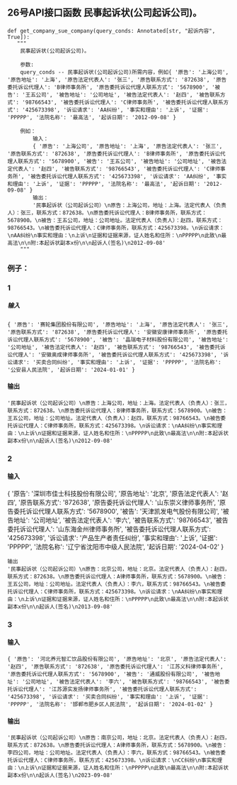 ## 26号API接口函数 民事起诉状(公司起诉公司)。

``` 
def get_company_sue_company(query_conds: Annotated[str, "起诉内容", True]):
   """
    民事起诉状(公司起诉公司)。

    参数:
    query_conds -- 民事起诉状(公司起诉公司)所需内容，例如{ '原告': '上海公司', '原告地址': '上海', '原告法定代表人': '张三', '原告联系方式': '872638', '原告委托诉讼代理人': 'B律师事务所', '原告委托诉讼代理人联系方式': '5678900', '被告': '王五公司', '被告地址': '公司地址', '被告法定代表人': '赵四', '被告联系方式': '98766543', '被告委托诉讼代理人': 'C律师事务所', '被告委托诉讼代理人联系方式': '425673398', '诉讼请求': 'AA纠纷', '事实和理由': '上诉', '证据': 'PPPPP', '法院名称': '最高法', '起诉日期': '2012-09-08' }

    例如：
        输入：
        { '原告': '上海公司', '原告地址': '上海', '原告法定代表人': '张三', '原告联系方式': '872638', '原告委托诉讼代理人': 'B律师事务所', '原告委托诉讼代理人联系方式': '5678900', '被告': '王五公司', '被告地址': '公司地址', '被告法定代表人': '赵四', '被告联系方式': '98766543', '被告委托诉讼代理人': 'C律师事务所', '被告委托诉讼代理人联系方式': '425673398', '诉讼请求': 'AA纠纷', '事实和理由': '上诉', '证据': 'PPPPP', '法院名称': '最高法', '起诉日期': '2012-09-08' }
        输出：
        '民事起诉状（公司起诉公司）\n原告：上海公司，地址：上海。法定代表人（负责人）：张三，联系方式：872638。\n原告委托诉讼代理人：B律师事务所，联系方式：5678900。\n被告：王五公司，地址：公司地址。法定代表人（负责人）：赵四，联系方式：98766543。\n被告委托诉讼代理人：C律师事务所，联系方式：425673398。\n诉讼请求：\nAA纠纷\n事实和理由：\n上诉\n证据和证据来源，证人姓名和住所：\nPPPPP\n此致\n最高法\n\n附:本起诉状副本x份\n\n起诉人(签名)\n2012-09-08'
    """
``` 

### 例子： 
### 1
##### 输入
``` 
{ '原告': '赛轮集团股份有限公司', '原告地址': '上海', '原告法定代表人': '张三', '原告联系方式': '872638', '原告委托诉讼代理人': '安徽安康律师事务所', '原告委托诉讼代理人联系方式': '5678900', '被告': '晶瑞电子材料股份有限公司', '被告地址': '公司地址', '被告法定代表人': '赵四', '被告联系方式': '98766543', '被告委托诉讼代理人': '安徽奥成律师事务所', '被告委托诉讼代理人联系方式': '425673398', '诉讼请求': '买卖合同纠纷', '事实和理由': '上诉', '证据': 'PPPPP', '法院名称': '公安县人民法院', '起诉日期': '2024-01-01' }
``` 
#### 输出 
``` 
'民事起诉状（公司起诉公司）\n原告：上海公司，地址：上海。法定代表人（负责人）：张三，联系方式：872638。\n原告委托诉讼代理人：B律师事务所，联系方式：5678900。\n被告：王五公司，地址：公司地址。法定代表人（负责人）：赵四，联系方式：98766543。\n被告委托诉讼代理人：C律师事务所，联系方式：425673398。\n诉讼请求：\nAA纠纷\n事实和理由：\n上诉\n证据和证据来源，证人姓名和住所：\nPPPPP\n此致\n最高法\n\n附:本起诉状副本x份\n\n起诉人(签名)\n2012-09-08'

```
### 2
#### 输入

{ '原告': '深圳市佳士科技股份有限公司', '原告地址': '北京', '原告法定代表人': '赵四', '原告联系方式': '872638', '原告委托诉讼代理人': '山东崇义律师事务所', '原告委托诉讼代理人联系方式': '5678900', '被告': '天津凯发电气股份有限公司', '被告地址': '公司地址', '被告法定代表人': '李六', '被告联系方式': '98766543', '被告委托诉讼代理人': '山东海金州律师事务所', '被告委托诉讼代理人联系方式': '425673398', '诉讼请求': '产品生产者责任纠纷', '事实和理由': '上诉', '证据': 'PPPPP', '法院名称': '辽宁省沈阳市中级人民法院', '起诉日期': '2024-04-02' }
``` 
输出
'民事起诉状（公司起诉公司）\n原告：北京公司，地址：北京。法定代表人（负责人）：赵四，联系方式：872638。\n原告委托诉讼代理人：A律师事务所，联系方式：5678900。\n被告：王五公司，地址：公司地址。法定代表人（负责人）：李六，联系方式：98766543。\n被告委托诉讼代理人：C律师事务所，联系方式：425673398。\n诉讼请求：\nAA纠纷\n事实和理由：\n上诉\n证据和证据来源，证人姓名和住所：\nPPPPP\n此致\n最高法\n\n附:本起诉状副本x份\n\n起诉人(签名)\n2013-09-08'
``` 


### 3
#### 输入
``` 
{ '原告': '河北养元智汇饮品股份有限公司', '原告地址': '北京', '原告法定代表人': '赵四', '原告联系方式': '872638', '原告委托诉讼代理人': '江苏义科律师事务所', '原告委托诉讼代理人联系方式': '5678900', '被告': '通威股份有限公司', '被告地址': '公司地址', '被告法定代表人': '李六', '被告联系方式': '98766543', '被告委托诉讼代理人': '江苏源实发扬律师事务所', '被告委托诉讼代理人联系方式': '425673398', '诉讼请求': '买卖合同纠纷', '事实和理由': '上诉', '证据': 'PPPPP', '法院名称': '邯郸市肥乡区人民法院', '起诉日期': '2024-01-02' }
``` 

#### 输出
``` 
'民事起诉状（公司起诉公司）\n原告：南京公司，地址：北京。法定代表人（负责人）：赵四，联系方式：872638。\n原告委托诉讼代理人：A律师事务所，联系方式：5678900。\n被告：李四公司，地址：公司地址。法定代表人（负责人）：李六，联系方式：98766543。\n被告委托诉讼代理人：C律师事务所，联系方式：425673398。\n诉讼请求：\nCC纠纷\n事实和理由：\n上诉\n证据和证据来源，证人姓名和住所：\nPPPPP\n此致\n最高法\n\n附:本起诉状副本x份\n\n起诉人(签名)\n2023-09-08'
``` 
